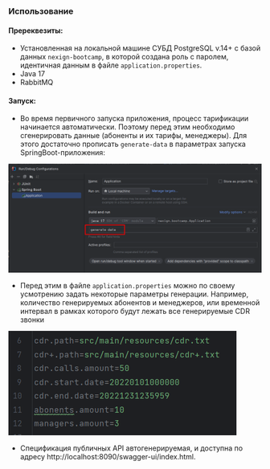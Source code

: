 ### Использование

#### Пререквезиты:
* Установленная на локальной машине СУБД PostgreSQL v.14+ с базой данных ``nexign-bootcamp``,
  в которой создана роль с паролем, идентичная данным в файле ``application.properties``.
* Java 17
* RabbitMQ
#### Запуск:
* Во время первичного запуска приложения, процесс тарификации начинается автоматически.
  Поэтому перед этим необходимо сгенерировать данные (абоненты и их тарифы, менеджеры). Для этого достаточно
  прописать ``generate-data`` в параметрах запуска SpringBoot-приложения:

<img src="images/running.png" alt="Run">

* Перед этим в файле ``application.properties`` можно по своему усмотрению задать некоторые параметры генерации. Например,
  количество генерируемых абонентов и менеджеров, или временной интервал в рамках которого будут лежать все генерируемые CDR звонки

<img src="images/params.png">

* Спецификация публичных API автогенерируемая, и доступна по адресу http://localhost:8090/swagger-ui/index.html.

